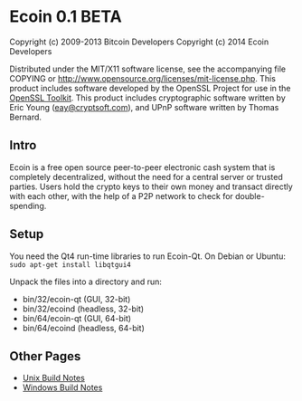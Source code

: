 Ecoin 0.1 BETA
====================

Copyright (c) 2009-2013 Bitcoin Developers
Copyright (c) 2014 Ecoin Developers

Distributed under the MIT/X11 software license, see the accompanying
file COPYING or http://www.opensource.org/licenses/mit-license.php.
This product includes software developed by the OpenSSL Project for use in the [OpenSSL Toolkit](http://www.openssl.org/). This product includes
cryptographic software written by Eric Young ([eay@cryptsoft.com](mailto:eay@cryptsoft.com)), and UPnP software written by Thomas Bernard.


Intro
---------------------
Ecoin is a free open source peer-to-peer electronic cash system that is
completely decentralized, without the need for a central server or trusted
parties.  Users hold the crypto keys to their own money and transact directly
with each other, with the help of a P2P network to check for double-spending.


Setup
---------------------
You need the Qt4 run-time libraries to run Ecoin-Qt. On Debian or Ubuntu:
	`sudo apt-get install libqtgui4`

Unpack the files into a directory and run:

- bin/32/ecoin-qt (GUI, 32-bit)
- bin/32/ecoind (headless, 32-bit)
- bin/64/ecoin-qt (GUI, 64-bit)
- bin/64/ecoind (headless, 64-bit)

Other Pages
---------------------
- [Unix Build Notes](build-unix.md)
- [Windows Build Notes](build-msw.md)
